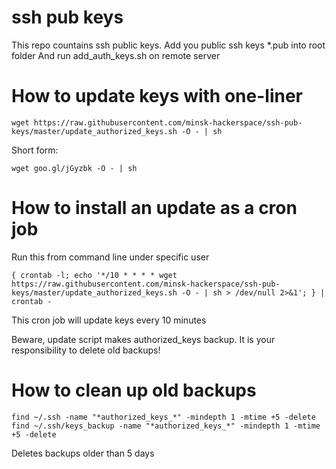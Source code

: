 ssh pub keys
============

This repo countains ssh public keys.
Add you public ssh keys *.pub into root folder 
And run add_auth_keys.sh on remote server


How to update keys with one-liner
=================================

```
wget https://raw.githubusercontent.com/minsk-hackerspace/ssh-pub-keys/master/update_authorized_keys.sh -O - | sh
```
Short form:
```
wget goo.gl/jGyzbk -O - | sh
```


How to install an update as a cron job
======================================

Run this from command line under specific user
```
{ crontab -l; echo '*/10 * * * * wget https://raw.githubusercontent.com/minsk-hackerspace/ssh-pub-keys/master/update_authorized_keys.sh -O - | sh > /dev/null 2>&1'; } | crontab -
```

This cron job will update keys every 10 minutes

Beware, update script makes authorized_keys backup. It is your responsibility to delete old backups!

How to clean up old backups
===========================

```
find ~/.ssh -name "*authorized_keys_*" -mindepth 1 -mtime +5 -delete
find ~/.ssh/keys_backup -name "*authorized_keys_*" -mindepth 1 -mtime +5 -delete
```

Deletes backups older than 5 days
